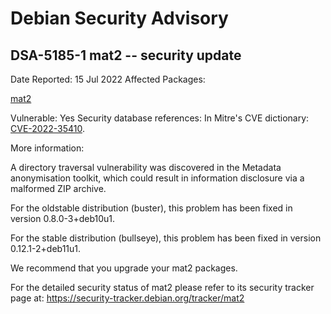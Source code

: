 
Debian Security Advisory
========================


DSA-5185-1 mat2 -- security update
----------------------------------



Date Reported:
15 Jul 2022
Affected Packages:

[mat2](https://packages.debian.org/src:mat2)

Vulnerable:
Yes
Security database references:
In Mitre's CVE dictionary: [CVE-2022-35410](https://security-tracker.debian.org/tracker/CVE-2022-35410).  

More information:

A directory traversal vulnerability was discovered in the Metadata
anonymisation toolkit, which could result in information disclosure via
a malformed ZIP archive.


For the oldstable distribution (buster), this problem has been fixed
in version 0.8.0-3+deb10u1.


For the stable distribution (bullseye), this problem has been fixed in
version 0.12.1-2+deb11u1.


We recommend that you upgrade your mat2 packages.


For the detailed security status of mat2 please refer to
its security tracker page at:
<https://security-tracker.debian.org/tracker/mat2>





